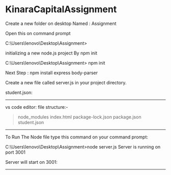 # KinaraCapitalAssignment

Create a new folder on desktop Named : Assignment

Open this on command prompt

C:\Users\lenovo\Desktop\Assignment>

initializing a new node.js project By npm init

C:\Users\lenovo\Desktop\Assignment> npm init

Next Step : npm install express body-parser

Create a new file called server.js in your project directory.

student.json:
*************************************************
vs code editor: file structure:-
>node_modules
index.html
package-lock.json
package.json
student.json

*******************************************
To Run The Node file type this command on your command prompt:

C:\Users\lenovo\Desktop\Assignment>node server.js
Server is running on port 3001

Server will start on 3001:

******************************************************************************

